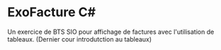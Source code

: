 # ExoFacture C#
Un exercice de BTS SIO pour affichage de factures avec l'utilisation de tableaux. (Dernier cour introdutction au tableaux)
